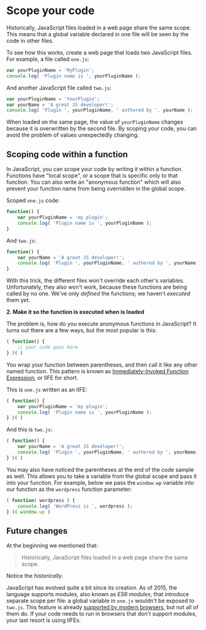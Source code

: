 # Scope your code

Historically, JavaScript files loaded in a web page share the same scope. This means that a global variable declared in one file will be seen by the code in other files.

To see how this works, create a web page that loads two JavaScript files. For example, a file called `one.js`:

```js
var yourPluginName = 'MyPlugin';
console.log( 'Plugin name is ', yourPluginName );
```

And another JavaScript file  called `two.js`:

```js
var yourPluginName = 'YourPlugin';
var yourName = 'A great JS developer!';
console.log( 'Plugin ', yourPluginName, ' authored by ', yourName );
```

When loaded on the same page, the value of `yourPluginName` changes because it is overwritten by the second file. By scoping your code, you can avoid the problem of values unexpectedly changing.

## Scoping code within a function

In JavaScript, you can scope your code by writing it within a function. Functions have "local scope", or a scope that is specific only to that function. You can also write an "anonymous function" which will also prevent your function name from being overridden in the global scope.

Scoped `one.js` code:

```js
function() {
	var yourPluginName = 'my plugin';
	console.log( 'Plugin name is ', yourPluginName );
}
```

And `two.js`:

```js
function() {
	var yourName = 'A great JS developer!';
	console.log( 'Plugin ', yourPluginName, ' authored by ', yourName );
}
```

With this trick, the different files won't override each other's variables. Unfortunately, they also won't work, because these functions are being called by no one. We've only _defined_ the functions; we haven't _executed_ them yet.

**2. Make it so the function is executed when is loaded**

The problem is, how do you execute anonymous functions in JavaScript? It turns out there are a few ways, but the most popular is this:

```js
( function() {
	// your code goes here
} )( )
```

You wrap your function between parentheses, and then call it like any other named function. This pattern is known as [Immediately-Invoked Function Expression](http://benalman.com/news/2010/11/immediately-invoked-function-expression/), or IIFE for short.

This is `one.js` written as an IIFE:

```js
( function() {
	var yourPluginName = 'my plugin';
	console.log( 'Plugin name is ', yourPluginName );
} )( )
```

And this is `two.js`:

```js
( function() {
	var yourName = 'A great JS developer!';
	console.log( 'Plugin ', yourPluginName, ' authored by ', yourName );
} )( )
```

You may also have noticed the parentheses at the end of the code sample as well. This allows you to take a variable from the global scope and pass it into your function. For example, below we pass the `window.wp` variable into our function as the `wordpress` function parameter:

```js
( function( wordpress ) {
	console.log( 'WordPress is ', wordpress );
} )( window.wp )
```

## Future changes

At the beginning we mentioned that:

> Historically, JavaScript files loaded in a web page share the same scope.

Notice the _historically_.

JavaScript has evolved quite a bit since its creation. As of 2015, the language supports modules, also known as _ES6 modules_, that introduce separate scope per file: a global variable in `one.js` wouldn't be exposed to `two.js`. This feature is already [supported by modern browsers](https://caniuse.com/#feat=es6-module), but not all of them do. If your code needs to run in browsers that don't support modules, your last resort is using IIFEs.
